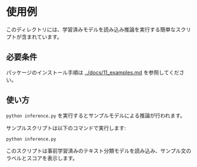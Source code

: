 # 使用例

このディレクトリには、学習済みモデルを読み込み推論を実行する簡単なスクリプトが含まれています。

## 必要条件
パッケージのインストール手順は [../docs/11_examples.md](../docs/11_examples.md) を参照してください。

## 使い方
`python inference.py` を実行するとサンプルモデルによる推論が行われます。

サンプルスクリプトは以下のコマンドで実行します:

```bash
python inference.py
```

このスクリプトは事前学習済みのテキスト分類モデルを読み込み、サンプル文のラベルとスコアを表示します。
